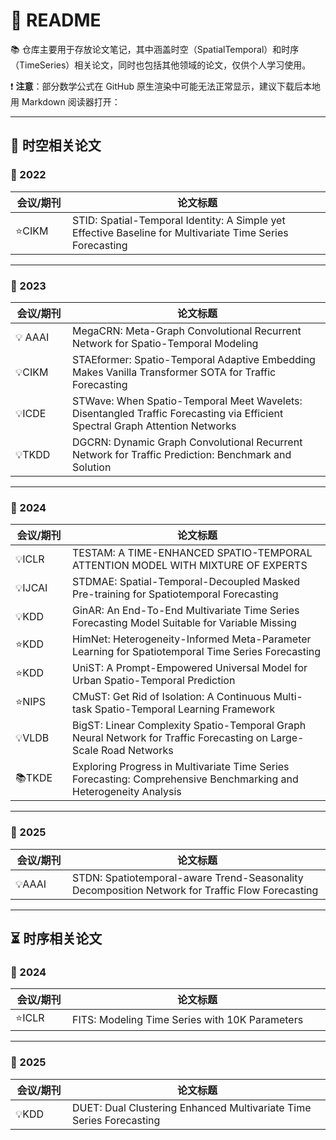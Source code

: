 # 🏰 README

📚 仓库主要用于存放论文笔记，其中涵盖时空（SpatialTemporal）和时序（TimeSeries）相关论文，同时也包括其他领域的论文，仅供个人学习使用。

❗ **注意**：部分数学公式在 GitHub 原生渲染中可能无法正常显示，建议下载后本地用 Markdown 阅读器打开：

---

## 🌌 时空相关论文

### 📅 2022

| <div style="width:75px">会议/期刊 | <div style="width:400px">论文标题 | <div style="width:35px">链接 |
|------------------------------------|------------------------------------|------------------------------|
|⭐CIKM                            | <div style="width:400px">STID: Spatial-Temporal Identity: A Simple yet Effective Baseline for Multivariate Time Series Forecasting</div> | [📒](Spatial-Temporal/2022_CIKM_STID.md) |

---

### 📅 2023

| <div style="width:75px">会议/期刊 | <div style="width:400px">论文标题 | <div style="width:35px">链接 |
|------------------------------------|------------------------------------|------------------------------|
|💡 AAAI                           | <div style="width:400px">MegaCRN: Meta-Graph Convolutional Recurrent Network for Spatio-Temporal Modeling</div> | [📒](Spatial-Temporal/2023_AAAI_MegaCRN.md) |
|💡CIKM                           | <div style="width:400px">STAEformer: Spatio-Temporal Adaptive Embedding Makes Vanilla Transformer SOTA for Traffic Forecasting</div> | [📒](Spatial-Temporal/2023_CIKM_STAEformer.md) |
|💡ICDE                           | <div style="width:400px">STWave: When Spatio-Temporal Meet Wavelets: Disentangled Traffic Forecasting via Efficient Spectral Graph Attention Networks</div> | [📒](Spatial-Temporal/2023_ICDE_STWave.md) |
|💡TKDD                           | <div style="width:400px">DGCRN: Dynamic Graph Convolutional Recurrent Network for Traffic Prediction: Benchmark and Solution</div> | [📒](Spatial-Temporal/2023_TKDD_DGCRN.md) |

---

### 📅 2024

| <div style="width:75px">会议/期刊 | <div style="width:400px">论文标题 | <div style="width:35px">链接 |
|------------------------------------|------------------------------------|------------------------------|
|💡ICLR                           | <div style="width:400px">TESTAM: A TIME-ENHANCED SPATIO-TEMPORAL ATTENTION MODEL WITH MIXTURE OF EXPERTS</div> | [📒](Spatial-Temporal/2024_ICLR_TESTAM.md) |
|💡IJCAI                          | <div style="width:400px">STDMAE: Spatial-Temporal-Decoupled Masked Pre-training for Spatiotemporal Forecasting</div> | [📒](Spatial-Temporal/2024_IJCAI_STDMAE.md) |
|💡KDD                            | <div style="width:400px">GinAR: An End-To-End Multivariate Time Series Forecasting Model Suitable for Variable Missing</div> | [📒](Spatial-Temporal/2024_KDD_GinAR.md) |
|⭐KDD                            | <div style="width:400px">HimNet: Heterogeneity-Informed Meta-Parameter Learning for Spatiotemporal Time Series Forecasting</div> | [📒](Spatial-Temporal/2024_KDD_HimNet.md) |
|⭐KDD                            | <div style="width:400px">UniST: A Prompt-Empowered Universal Model for Urban Spatio-Temporal Prediction</div> | [📒](Spatial-Temporal/2024_KDD_UniST.md) |
|⭐NIPS                        | <div style="width:400px">CMuST: Get Rid of Isolation: A Continuous Multi-task Spatio-Temporal Learning Framework</div> | [📒](Spatial-Temporal/2024_NeurIPS_CMuST.md) |
|💡VLDB                           | <div style="width:400px">BigST: Linear Complexity Spatio-Temporal Graph Neural Network for Traffic Forecasting on Large-Scale Road Networks</div> | [📒](Spatial-Temporal/2024_VLDB_BigST.md) |
|📚TKDE                           | <div style="width:400px">Exploring Progress in Multivariate Time Series Forecasting: Comprehensive Benchmarking and Heterogeneity Analysis</div> | [📒](Spatial-Temporal/2024_TKDE_BasicTS.md) |

---

### 📅 2025

| <div style="width:75px">会议/期刊 | <div style="width:400px">论文标题 | <div style="width:35px">链接 |
|------------------------------------|------------------------------------|------------------------------|
|💡AAAI                           | <div style="width:400px">STDN: Spatiotemporal-aware Trend-Seasonality Decomposition Network for Traffic Flow Forecasting</div> | [📒](Spatial-Temporal/2025_AAAI_STDN.md) |

---

## ⏳ 时序相关论文

### 📅 2024

| <div style="width:75px">会议/期刊 | <div style="width:400px">论文标题 | <div style="width:35px">链接 |
|------------------------------------|------------------------------------|------------------------------|
|⭐ICLR                           | <div style="width:400px">FITS: Modeling Time Series with 10K Parameters</div> | [📒](Time-Series/2024_ICLR_FITS.md) |

---

### 📅 2025

| <div style="width:75px">会议/期刊 | <div style="width:400px">论文标题 | <div style="width:35px">链接 |
|------------------------------------|------------------------------------|------------------------------|
|💡KDD                            | <div style="width:400px">DUET: Dual Clustering Enhanced Multivariate Time Series Forecasting</div> | [📒](Time-Series/2025_KDD_DUET.md) |
